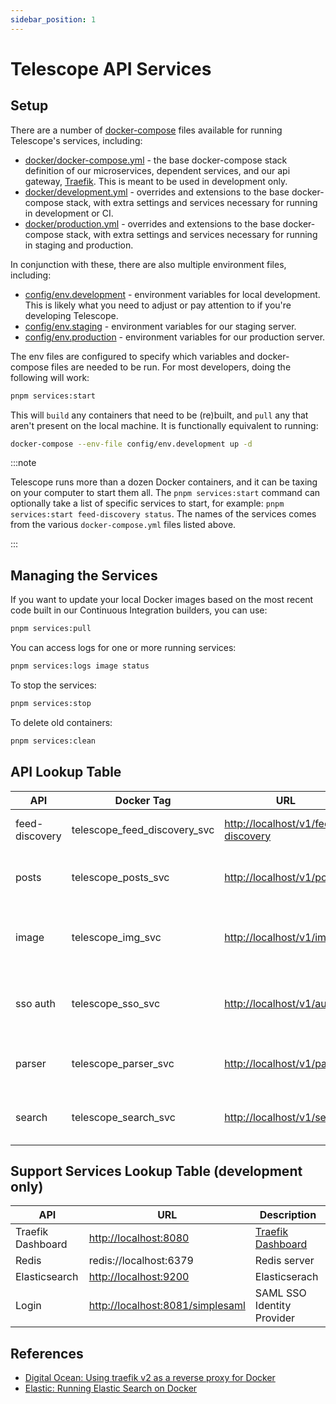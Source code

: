 ```yaml
---
sidebar_position: 1
---
```


# Telescope API Services

## Setup

There are a number of [docker-compose](https://docs.docker.com/compose/) files available for running Telescope's services, including:

- [docker/docker-compose.yml](../../../../docker/docker-compose.yml) - the base docker-compose stack
  definition of our microservices, dependent services, and our api gateway, [Traefik](https://traefik.io). This is meant to be used in development only.
- [docker/development.yml](../../../../docker/development.yml) - overrides and extensions to the base docker-compose
  stack, with extra settings and services necessary for running in development or CI.
- [docker/production.yml](../../../../docker/production.yml) - overrides and extensions to the base docker-compose
  stack, with extra settings and services necessary for running in staging and production.

In conjunction with these, there are also multiple environment files, including:

- [config/env.development](../../../../config/env.development) - environment variables for local development. This
  is likely what you need to adjust or pay attention to if you're developing Telescope.
- [config/env.staging](../../../../config/env.staging) - environment variables for our staging server.
- [config/env.production](../../../../config/env.production) - environment variables for our production server.

The env files are configured to specify which variables and docker-compose files are needed to be run.
For most developers, doing the following will work:

```sh
pnpm services:start
```

This will `build` any containers that need to be (re)built, and `pull` any that aren't present on the local machine. It is functionally equivalent to running:

```sh
docker-compose --env-file config/env.development up -d
```

:::note

Telescope runs more than a dozen Docker containers, and it can be taxing on your computer to start them all. The `pnpm services:start` command can optionally take a list of specific services to start, for example: `pnpm services:start feed-discovery status`. The names of the services comes from the various `docker-compose.yml` files listed above.

:::

## Managing the Services

If you want to update your local Docker images based on the most recent code built in our Continuous Integration builders, you can use:

```sh
pnpm services:pull
```

You can access logs for one or more running services:

```sh
pnpm services:logs image status
```

To stop the services:

```sh
pnpm services:stop
```

To delete old containers:

```sh
pnpm services:clean
```

## API Lookup Table

| API            | Docker Tag                   | URL                                  | Description                                       |
| -------------- | ---------------------------- | ------------------------------------ | ------------------------------------------------- |
| feed-discovery | telescope_feed_discovery_svc | <http://localhost/v1/feed-discovery> | Provides an autodiscovery for feed URL.           |
| posts          | telescope_posts_svc          | <http://localhost/v1/posts>          | Provides access to cached user posts              |
| image          | telescope_img_svc            | <http://localhost/v1/image>          | Provides a dynamic image processing service       |
| sso auth       | telescope_sso_svc            | <http://localhost/v1/auth>           | Provides authentication and authorization service |
| parser         | telescope_parser_svc         | <http://localhost/v1/parser>         | Provides telescope's parser services              |
| search         | telescope_search_svc         | <http://localhost/v1/search>         | Provides an ELK query controller service          |

## Support Services Lookup Table (development only)

| API               | URL                                | Description                                                               |
| ----------------- | ---------------------------------- | ------------------------------------------------------------------------- |
| Traefik Dashboard | <http://localhost:8080>            | [Traefik Dashboard](https://doc.traefik.io/traefik/operations/dashboard/) |
| Redis             | redis://localhost:6379             | Redis server                                                              |
| Elasticsearch     | <http://localhost:9200>            | Elasticserach                                                             |
| Login             | <http://localhost:8081/simplesaml> | SAML SSO Identity Provider                                                |

## References

- [Digital Ocean: Using traefik v2 as a reverse proxy for Docker](https://www.digitalocean.com/community/tutorials/how-to-use-traefik-v2-as-a-reverse-proxy-for-docker-containers-on-ubuntu-20-04)
- [Elastic: Running Elastic Search on Docker](https://www.elastic.co/guide/en/elastic-stack-get-started/master/get-started-docker.html)
